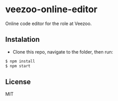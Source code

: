 # veezoo-online-editor

Online code editor for the role at Veezoo.

## Instalation

* Clone this repo, navigate to the folder, then run:
```sh
$ npm install
$ npm start

```

## License

MIT
